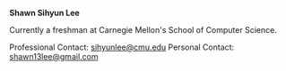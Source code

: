 **Shawn Sihyun Lee**

Currently a freshman at Carnegie Mellon's School of Computer Science.

Professional Contact: sihyunlee@cmu.edu
Personal Contact: shawn13lee@gmail.com

<!---
ShawneeBoy/ShawneeBoy is a ✨ special ✨ repository because its `README.md` (this file) appears on your GitHub profile.
You can click the Preview link to take a look at your changes.
--->
